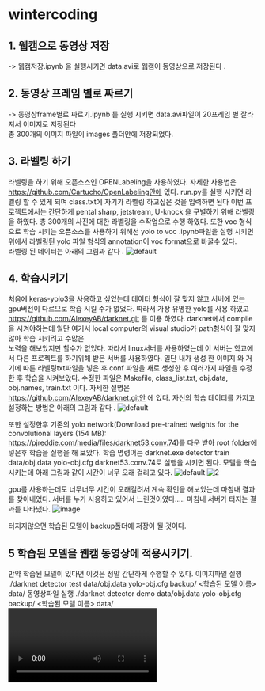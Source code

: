 # wintercoding

## 1. 웹캠으로 동영상 저장
 -> 웹캠저장.ipynb 을 실행시키면 data.avi로 웹캠이 동영상으로 저장된다 . 
 
## 2. 동영상 프레임 별로 짜르기 
  -> 동영상frame별로 짜르기.ipynb 를 실행 시키면 data.avi파일이 20프레임 별 잘라져서  이미지로 저장된다  
  총 300개의 이미지 파일이 images 폴더안에 저장되었다.
  
## 3. 라벨링 하기 
  라벨링을 하기 위해 오픈소스인 OPENLabeling을 사용하였다. 자세한 사용법은 https://github.com/Cartucho/OpenLabeling안에 있다.
  run.py를 실행 시키면 라벨링 할 수 있게 되며 class.txt에 자기가 라벨링 하고싶은 것을 입력하면 된다
  이번 프로젝트에서는 간단하게 pental sharp, jetstream, U-knock 을 구별하기 위해 라벨링을 하였다.
  총 300개의 사진에 대한 라벨링을 수작업으로 수행 하였다. 
  또한 voc 형식으로 학습 시키는 오픈소스를 사용하기 위해선 yolo to voc .ipynb파일을 실행 시키면 
  위에서 라벨링된 yolo 파일 형식의 annotation이 voc format으로 바꿀수 있다.\
  라벨링 된 데이터는 아래의 그림과 같다 . 
![default](https://user-images.githubusercontent.com/33194900/47954303-21e86180-dfcc-11e8-8678-b9e80f06cc04.PNG)

## 4. 학습시키기 
  처음에 keras-yolo3을 사용하고 싶었는데 데이터 형식이 잘 맞지 않고 서버에 있는 gpu버전이 다르므로 학습 시킬 수가 없었다. 
  따라서 가장 유명한 yolo를 사용 하였고 https://github.com/AlexeyAB/darknet.git 를 이용 하였다.
  darknet에서 compile을 시켜야하는데 일단 여기서 local computer의 visual studio가 path형식이 잘 맞지않아 학습 시키려고 수많은       
  노력을 해보았지만 할수가 없었다. 
  따라서 linux서버를 사용하였는데 이 서버는 학교에서 다른 프로젝트를 하기위해 받은 서버를 사용하였다.
  일단 내가 생성 한 이미지 와 거기에 따른 라벨링txt파일을 넣은 후 conf 파일을 새로 생성한 후 여러가지 파일을 수정한 후 학습을 시켜보았다.
  수정한 파일은 Makefile, class_list.txt, obj.data, obj.names, train.txt 이다. 자세한 설명은 https://github.com/AlexeyAB/darknet.git안       에 있다.
  자신의 학습 데이터를 가지고 설정하는 방법은 아래의 그림과 같다 . 
![default](https://user-images.githubusercontent.com/33194900/47954464-9b348400-dfcd-11e8-8b93-8dd0dd1cd50b.PNG)

  또한 설정한후 기존의 yolo network(Download pre-trained weights for the convolutional layers (154 MB): https://pjreddie.com/media/files/darknet53.conv.74)를 다운 받아 
  root folder에 넣은후 학습을 실행을 해 보았다. 
  학습 명령어는 darknet.exe detector train data/obj.data yolo-obj.cfg darknet53.conv.74로 실행을 시키면 된다. 
  모델을 학습 시키는데 아래 그림과 같이 시간이 너무 오래 걸리고 있다. 
![default](https://user-images.githubusercontent.com/33194900/47954507-14cc7200-dfce-11e8-96b1-04e1687052d8.PNG)
![2](https://user-images.githubusercontent.com/33194900/47954508-15650880-dfce-11e8-8bf2-e66ce9cf52f0.PNG)

  gpu를 사용하는데도 너무너무 시간이 오래걸려서 계속 확인을 해보았는데 마침내 결과를 찾아내었다. 서버를 누가 사용하고 있어서 느린것이였다.....
  마침내 서버가 터지는 결과를 나타냈다. 
![image](https://user-images.githubusercontent.com/33194900/47954527-42b1b680-dfce-11e8-80ef-8b439d613682.png)

터지지않으면 학습된 모델이 backup폴더에 저장이 될 것이다.


## 5 학습된 모델을 웹캠 동영상에 적용시키기. 
   만약 학습된 모델이 있다면 이것은 정말 간단하게 수행할 수 있다.
  이미지파일 실행
    ./darknet detector test data/obj.data yolo-obj.cfg backup/ <학습된 모델 이름> data/<image file>
  동영상파일 실행
    ./darknet detector demo data/obj.data yolo-obj.cfg backup/ <학습된 모델 이름> data/<video file>
  Webcam 실행
    ./darknet detector demo data/obj.data yolo-obj.cfg backup/ <학습된 모델 이름> data
 




